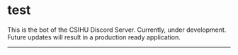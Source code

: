 # test

This is the bot of the CSIHU Discord Server.
Currently, under development. Future updates will result in a production ready application.

---

# 